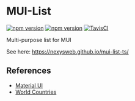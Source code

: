 # MUI-List

[![npm version](https://badge.fury.io/js/%40nexys%2Fmui-list-ts.svg)](https://www.npmjs.com/package/@nexys/mui-list-ts)
[![npm version](https://img.shields.io/npm/v/@nexys/mui-list-ts.svg)](https://www.npmjs.com/package/@nexys/mui-list-ts)
[![TavisCI](https://travis-ci.com/Nexysweb/mui-list-tes.svg?branch=master)](https://travis-ci.com/Nexysweb/mui-list-ts)

Multi-purpose list for MUI

See here: https://nexysweb.github.io/mui-list-ts/

## References

- [Material UI](https://github.com/mui-org/material-ui)
- [World Countries](https://mledoze.github.io/countries/)
